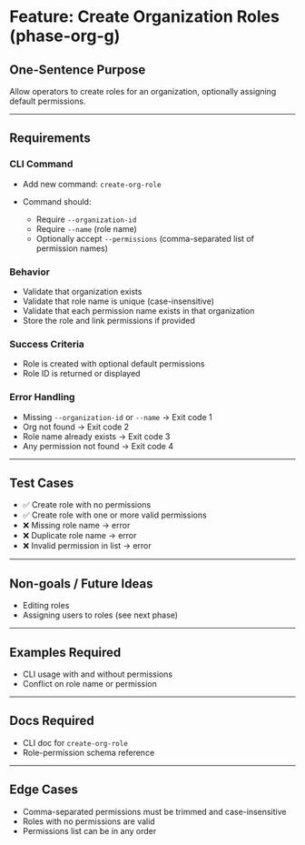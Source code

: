 # Feature: Create Organization Roles (phase-org-g)

## One-Sentence Purpose

Allow operators to create roles for an organization, optionally assigning default permissions.

---

## Requirements

### CLI Command

- Add new command: `create-org-role`
- Command should:

  - Require `--organization-id`
  - Require `--name` (role name)
  - Optionally accept `--permissions` (comma-separated list of permission names)

### Behavior

- Validate that organization exists
- Validate that role name is unique (case-insensitive)
- Validate that each permission name exists in that organization
- Store the role and link permissions if provided

### Success Criteria

- Role is created with optional default permissions
- Role ID is returned or displayed

### Error Handling

- Missing `--organization-id` or `--name` → Exit code 1
- Org not found → Exit code 2
- Role name already exists → Exit code 3
- Any permission not found → Exit code 4

---

## Test Cases

- ✅ Create role with no permissions
- ✅ Create role with one or more valid permissions
- ❌ Missing role name → error
- ❌ Duplicate role name → error
- ❌ Invalid permission in list → error

---

## Non-goals / Future Ideas

- Editing roles
- Assigning users to roles (see next phase)

---

## Examples Required

- CLI usage with and without permissions
- Conflict on role name or permission

---

## Docs Required

- CLI doc for `create-org-role`
- Role-permission schema reference

---

## Edge Cases

- Comma-separated permissions must be trimmed and case-insensitive
- Roles with no permissions are valid
- Permissions list can be in any order
